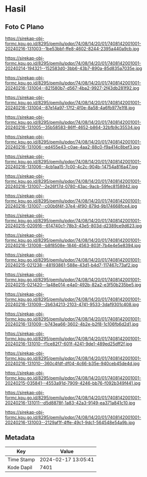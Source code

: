 # Hasil

## Foto C Plano

https://sirekap-obj-formc.kpu.go.id/8295/pemilu/pdpr/74/08/14/20/01/7408142001001-20240216-131003--1be53bbf-ffe8-4602-8244-2395a440a9cb.jpg

https://sirekap-obj-formc.kpu.go.id/8295/pemilu/pdpr/74/08/14/20/01/7408142001001-20240214-194321--152583d0-3bb6-43b7-890a-85d835a7035e.jpg

https://sirekap-obj-formc.kpu.go.id/8295/pemilu/pdpr/74/08/14/20/01/7408142001001-20240216-131004--821580b7-d567-4ba2-9927-2f43db281f92.jpg

https://sirekap-obj-formc.kpu.go.id/8295/pemilu/pdpr/74/08/14/20/01/7408142001001-20240216-131004--87e14a97-17f2-4f0e-8a58-4a6fb977e1f8.jpg

https://sirekap-obj-formc.kpu.go.id/8295/pemilu/pdpr/74/08/14/20/01/7408142001001-20240216-131005--35b58583-86ff-4652-b864-32bfb9c35534.jpg

https://sirekap-obj-formc.kpu.go.id/8295/pemilu/pdpr/74/08/14/20/01/7408142001001-20240216-131006--ed455e43-c0ae-4aa2-88c0-f9a414c8bef3.jpg

https://sirekap-obj-formc.kpu.go.id/8295/pemilu/pdpr/74/08/14/20/01/7408142001001-20240216-131006--4cb1aa15-7c00-4c2c-904b-14754a816a47.jpg

https://sirekap-obj-formc.kpu.go.id/8295/pemilu/pdpr/74/08/14/20/01/7408142001001-20240216-131007--2e26f17d-0780-43ac-9acb-59fec8158942.jpg

https://sirekap-obj-formc.kpu.go.id/8295/pemilu/pdpr/74/08/14/20/01/7408142001001-20240216-131007--c00b6f4f-37e4-4f90-879d-9b174668fce4.jpg

https://sirekap-obj-formc.kpu.go.id/8295/pemilu/pdpr/74/08/14/20/01/7408142001001-20240215-020916--614740c1-78b3-43e5-803d-d2389ce9d623.jpg

https://sirekap-obj-formc.kpu.go.id/8295/pemilu/pdpr/74/08/14/20/01/7408142001001-20240216-131008--b8f8508e-1846-4563-803f-7b4e4e5e8394.jpg

https://sirekap-obj-formc.kpu.go.id/8295/pemilu/pdpr/74/08/14/20/01/7408142001001-20240215-021238--48193861-588e-43d1-b4d7-117467c73af2.jpg

https://sirekap-obj-formc.kpu.go.id/8295/pemilu/pdpr/74/08/14/20/01/7408142001001-20240215-021420--1a48e014-e4a0-492b-82a2-e3f50b235be5.jpg

https://sirekap-obj-formc.kpu.go.id/8295/pemilu/pdpr/74/08/14/20/01/7408142001001-20240216-131009--2b634213-2103-4741-9533-3daf9301c408.jpg

https://sirekap-obj-formc.kpu.go.id/8295/pemilu/pdpr/74/08/14/20/01/7408142001001-20240216-131009--b743ea66-3602-4b2e-b2f8-1c106fb6d2d1.jpg

https://sirekap-obj-formc.kpu.go.id/8295/pemilu/pdpr/74/08/14/20/01/7408142001001-20240216-131010--f1ce82f7-601f-4241-9de1-489ed25dff2f.jpg

https://sirekap-obj-formc.kpu.go.id/8295/pemilu/pdpr/74/08/14/20/01/7408142001001-20240216-131010--360c4fdf-df04-4c66-b35e-940ceb45de4d.jpg

https://sirekap-obj-formc.kpu.go.id/8295/pemilu/pdpr/74/08/14/20/01/7408142001001-20240215-035841--4553a91d-7909-4246-bb76-f092b349f441.jpg

https://sirekap-obj-formc.kpu.go.id/8295/pemilu/pdpr/74/08/14/20/01/7408142001001-20240216-131011--d5d8878f-1a83-42a3-9149-ea371a841c10.jpg

https://sirekap-obj-formc.kpu.go.id/8295/pemilu/pdpr/74/08/14/20/01/7408142001001-20240216-131003--2129af1f-4ffe-49c1-9dc1-564548e54a9b.jpg


## Metadata

| Key        | Value               |
| ---------- | ------------------- |
| Time Stamp | 2024-02-17 13:05:41 |
| Kode Dapil | 7401                |



